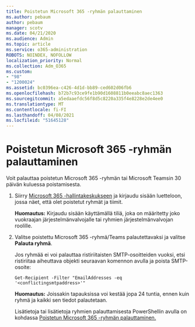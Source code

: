 ```yaml
---
title: Poistetun Microsoft 365 -ryhmän palauttaminen
ms.author: pebaum
author: pebaum
manager: scotv
ms.date: 04/21/2020
ms.audience: Admin
ms.topic: article
ms.service: o365-administration
ROBOTS: NOINDEX, NOFOLLOW
localization_priority: Normal
ms.collection: Adm_O365
ms.custom:
- "98"
- "1200024"
ms.assetid: bc0396ea-c426-4d1d-bb89-ced602d06fb6
ms.openlocfilehash: b72b7c93ce9fe1b90d1608811b0eeabc8aec1363
ms.sourcegitcommit: a5edaaefdc56f8d5c8220a335f4e8228e2de4ee0
ms.translationtype: MT
ms.contentlocale: fi-FI
ms.lasthandoff: 04/08/2021
ms.locfileid: "51645128"
---
```

# <a name="restore-a-deleted-microsoft-365-group"></a>Poistetun Microsoft 365 -ryhmän palauttaminen

Voit palauttaa poistetun Microsoft 365 -ryhmän tai Microsoft Teamsin 30 päivän kuluessa poistamisesta.

1. Siirry [Microsoft 365 -hallintakeskukseen](https://aka.ms/RestoreDeletedGroup) ja kirjaudu sisään luetteloon, jossa näet, että olet poistetut ryhmät ja tiimit.

    **Huomautus:** Kirjaudu sisään käyttämällä tiliä, joka on määritetty joko vuokraajan järjestelmänvalvojalle tai ryhmien järjestelmänvalvojan roolille.

1. Valitse poistettu Microsoft 365 -ryhmä/Teams palautettavaksi ja valitse **Palauta ryhmä**.

    Jos ryhmää ei voi palauttaa ristiriitaisten SMTP-osoitteiden vuoksi, etsi ristiriitaa aiheuttava objekti seuraavan komennon avulla ja poista SMTP-osoite:

    `Get-Recipient -Filter "EmailAddresses -eq '<conflictingsmtpaddress>'"`

    **Huomautus:** Joissakin tapauksissa voi kestää jopa 24 tuntia, ennen kuin ryhmä ja kaikki sen tiedot palautetaan.

    Lisätietoja tai lisätietoja ryhmien palauttamisesta PowerShellin avulla on kohdassa [Poistetun Microsoft 365 -ryhmän palauttaminen.](https://go.microsoft.com/fwlink/?linkid=867802)